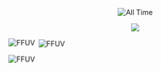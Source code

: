 <p align="center">
  <img src="https://wakatime.com/badge/user/ce817bc3-c1f2-41ce-9e47-270abd9f576a.svg?style=flat-square&color=blue&label=All%20Time" alt="All Time">
</p>


<p align="center">  <img src="https://count.getloli.com/get/@FFUV?theme=gelbooru" </p>




<p><img align="left" src="https://github-readme-stats.vercel.app/api/top-langs?username=FFUV&show_icons=true&locale=en&layout=compact" alt="FFUV" /></p>

<p>&nbsp;<img align="center" src="https://github-readme-stats.vercel.app/api?username=FFUV&show_icons=true&locale=en" alt="FFUV" /></p>

<p><img align="center" src="https://github-readme-streak-stats.herokuapp.com/?user=FFUV&" alt="FFUV" /></p>
